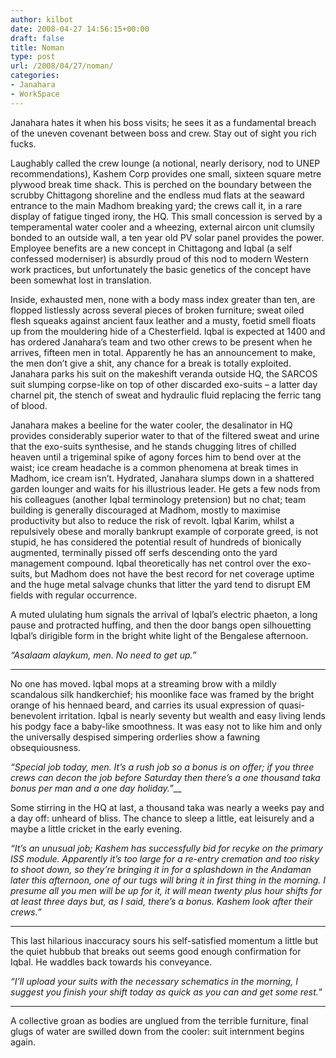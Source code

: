 ```yaml
---
author: kilbot
date: 2008-04-27 14:56:15+00:00
draft: false
title: Noman
type: post
url: /2008/04/27/noman/
categories:
- Janahara
- WorkSpace
---
```


Janahara hates it when his boss visits; he sees it as a fundamental breach of the uneven covenant between boss and crew. Stay out of sight you rich fucks.

Laughably called the crew lounge (a notional, nearly derisory, nod to UNEP recommendations), Kashem Corp provides one small, sixteen square metre plywood break time shack. This is perched on the boundary between the scrubby Chittagong shoreline and the endless mud flats at the seaward entrance to the main Madhom breaking yard; the crews call it, in a rare display of fatigue tinged irony, the HQ. This small concession is served by a temperamental water cooler and a wheezing, external aircon unit clumsily bonded to an outside wall, a ten year old PV solar panel provides the power. Employee benefits are a new concept in Chittagong and Iqbal (a self confessed moderniser) is absurdly proud of this nod to modern Western work practices, but unfortunately the basic genetics of the concept have been somewhat lost in translation. 

Inside, exhausted men, none with a body mass index greater than ten, are flopped listlessly across several pieces of broken furniture; sweat oiled flesh squeaks against ancient faux leather and a musty, foetid smell floats up from the mouldering hide of a Chesterfield. Iqbal is expected at 1400 and has ordered Janahara’s team and two other crews to be present when he arrives, fifteen men in total. Apparently he has an announcement to make, the men don’t give a shit, any chance for a break is totally exploited. Janahara parks his suit on the makeshift veranda outside HQ, the SARCOS suit slumping corpse-like on top of other discarded exo-suits – a latter day charnel pit, the stench of sweat and hydraulic fluid replacing the ferric tang of blood.  

Janahara makes a beeline for the water cooler, the desalinator in HQ provides considerably superior water to that of the filtered sweat and urine that the exo-suits synthesise, and he stands chugging litres of chilled heaven until a trigeminal spike of agony forces him to bend over at the waist; ice cream headache is a common phenomena at break times in Madhom, ice cream isn’t. Hydrated, Janahara slumps down in a shattered garden lounger and waits for his illustrious leader. He gets a few nods from his colleagues (another Iqbal terminology pretension) but no chat; team building is generally discouraged at Madhom, mostly to maximise productivity but also to reduce the risk of revolt. Iqbal Karim, whilst a repulsively obese and morally bankrupt example of corporate greed, is not stupid, he has considered the potential result of hundreds of bionically augmented, terminally pissed off serfs descending onto the yard management compound. Iqbal theoretically has net control over the exo-suits, but Madhom does not have the best record for net coverage uptime and the huge metal salvage chunks that litter the yard tend to disrupt EM fields with regular occurrence.  

A muted ululating hum signals the arrival of Iqbal’s electric phaeton, a long pause and protracted huffing, and then the door bangs open silhouetting Iqbal’s dirigible form in the bright white light of the Bengalese afternoon. 

_“Asalaam alaykum, men. No need to get up.”_

____

No one has moved. Iqbal mops at a streaming brow with a mildly scandalous silk handkerchief; his moonlike face was framed by the bright orange of his hennaed beard, and carries its usual expression of quasi-benevolent irritation. Iqbal is nearly seventy but wealth and easy living lends his podgy face a baby-like smoothness. It was easy not to like him and only the universally despised simpering orderlies show a fawning obsequiousness. 

_“Special job today, men. It’s a rush job so a bonus is on offer; if you three crews can decon the job before Saturday then there’s a one thousand taka bonus per man and a one day holiday.”___

Some stirring in the HQ at last, a thousand taka was nearly a weeks pay and a day off: unheard of bliss. The chance to sleep a little, eat leisurely and a maybe a little cricket in the early evening.  

_“It’s an unusual job; Kashem has successfully bid for recyke on the primary ISS module. Apparently it’s too large for a re-entry cremation and too risky to shoot down, so they’re bringing it in for a splashdown in the Andaman later this afternoon, one of our tugs will bring it in first thing in the morning. I presume all you men will be up for it, it will mean twenty plus hour shifts for at least three days but, as I said, there’s a bonus. Kashem look after their crews.”_

____

This last hilarious inaccuracy sours his self-satisfied momentum a little but the quiet hubbub that breaks out seems good enough confirmation for Iqbal. He waddles back towards his conveyance.  

_“I’ll upload your suits with the necessary schematics in the morning, I suggest you finish your shift today as quick as you can and get some rest.”_

____

A collective groan as bodies are unglued from the terrible furniture, final glugs of water are swilled down from the cooler: suit internment begins again.
